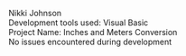 Nikki Johnson
<br> Development tools used: Visual Basic
<br> Project Name: Inches and Meters Conversion
<br> No issues encountered during development 
